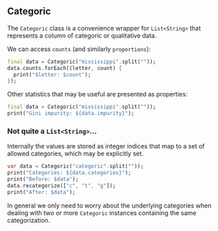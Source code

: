 
## Categoric

The `Categoric` class is a convenience wrapper for `List<String>` that represents a column of categoric or qualitative data.

We can access `counts` (and similarly `proportions`):

```dart
final data = Categoric("mississippi".split(""));
data.counts.forEach((letter, count) {
  print("$letter: $count");
});
```

Other statistics that may be useful are presented as properties:

```dart
final data = Categoric("mississippi".split(""));
print("Gini impurity: ${data.impurity}");
```





### Not quite a `List<String>`...

Internally the values are stored as integer indices that map to a set of allowed categories, which may be explicitly set.

```dart
var data = Categoric("categoric".split(""));
print("Categories: ${data.categories}");
print("Before: $data");
data.recategorize(["c", "t", "g"]);
print("After: $data");
```

In general we only need to worry about the underlying categories when dealing with two or more `Categoric` instances containing the same categorization.

